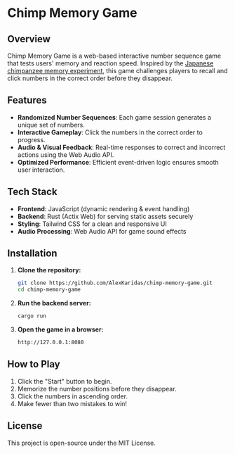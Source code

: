 # Chimp Memory Game

## Overview
Chimp Memory Game is a web-based interactive number sequence game that tests users' memory and reaction speed. Inspired by the [Japanese chimpanzee memory experiment](https://www.youtube.com/watch?v=PNrWUS13th8), this game challenges players to recall and click numbers in the correct order before they disappear.

## Features
- **Randomized Number Sequences**: Each game session generates a unique set of numbers.
- **Interactive Gameplay**: Click the numbers in the correct order to progress.
- **Audio & Visual Feedback**: Real-time responses to correct and incorrect actions using the Web Audio API.
- **Optimized Performance**: Efficient event-driven logic ensures smooth user interaction.

## Tech Stack
- **Frontend**: JavaScript (dynamic rendering & event handling)
- **Backend**: Rust (Actix Web) for serving static assets securely
- **Styling**: Tailwind CSS for a clean and responsive UI
- **Audio Processing**: Web Audio API for game sound effects

## Installation
1. **Clone the repository:**
   ```sh
   git clone https://github.com/AlexKaridas/chimp-memory-game.git
   cd chimp-memory-game
   ```
2. **Run the backend server:**
   ```sh
   cargo run
   ```
3. **Open the game in a browser:**
   ```sh
   http://127.0.0.1:8080
   ```

## How to Play
1. Click the "Start" button to begin.
2. Memorize the number positions before they disappear.
3. Click the numbers in ascending order.
4. Make fewer than two mistakes to win!

## License
This project is open-source under the MIT License.
